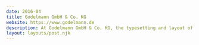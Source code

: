 ```yaml
---
date: 2016-04
title: Godelmann GmbH & Co. KG
website: https://www.godelmann.de
description: At Godelmann GmbH & Co. KG, the typesetting and layout of brochures and mailings was part of my daily work. I was also responsible for retouching, montage and image editing.
layout: layouts/post.njk
---
```


